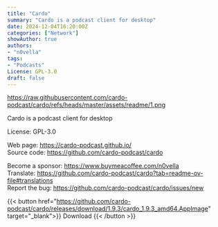 ```yaml
---
title: "Cardo"
summary: "Cardo is a podcast client for desktop"
date: 2024-12-04T16:20:00Z
categories: ["Network"]
showAuthor: true
authors:
- "n0vella"
tags: 
- "Podcasts"
License: GPL-3.0 
draft: false
---
```


https://raw.githubusercontent.com/cardo-podcast/cardo/refs/heads/master/assets/readme/1.png

Cardo is a podcast client for desktop

License: GPL-3.0 

Web page: <https://cardo-podcast.github.io/>  
Source code: <https://github.com/cardo-podcast/cardo>

Become a sponsor: <https://www.buymeacoffee.com/n0vella>  
Translate: <https://github.com/cardo-podcast/cardo?tab=readme-ov-file#translations>  
Report the bug: <https://github.com/cardo-podcast/cardo/issues/new>  

{{< button href="https://github.com/cardo-podcast/cardo/releases/download/1.9.3/cardo_1.9.3_amd64.AppImage" target="_blank">}}
Download
{{< /button >}}